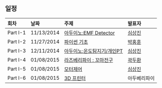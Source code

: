 ## 일정
|회차	    |날짜	   |주제	                                                    |발표자	|
|:---	    |:---	   |:---	                                                    |:---	|
|Part I-1    |11/13/2014  |[아두이노:EMF Detector](d01.md) |[심상진](https://www.facebook.com/sangjin.sim.7)  |
|Part I-2    |11/27/2014  |[파이썬 기초](d02.md) |[박홍훈](https://www.facebook.com/profile.php?id=100001858792450)  |
|Part I-3    |12/11/2014  |[아두이노:온도탐지기/개인PT](d03.md) |[심상진](https://www.facebook.com/sangjin.sim.7)  |
|Part I-4    |01/08/2015  |[라즈베리파이 : 꼬마전구](d04.md) |[곽두환](https://www.facebook.com/kozazz)  |
|Part I-5    |01/08/2015  |[모터제어](d05.md) |[심상진](https://www.facebook.com/sangjin.sim.7)  |
|Part I-6    |01/08/2015  |[3D 프린터](d06.md) | 아두베리파이 |
